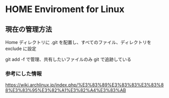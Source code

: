 # HOME Enviroment for Linux

## 現在の管理方法
Home ディレクトリに .git を配置し、すべてのファイル、ディレクトリを exclude に設定

git add -f で管理、共有したいファイルのみ git で追跡している

### 参考にした情報
https://wiki.archlinux.jp/index.php/%E3%83%89%E3%83%83%E3%83%88%E3%83%95%E3%82%A1%E3%82%A4%E3%83%AB